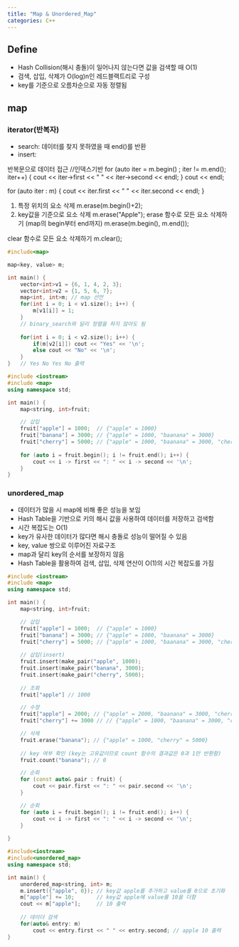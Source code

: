 ```yaml
---
title: "Map & Unordered_Map"
categories: C++
---
```


## Define
- Hash Collision(해시 충돌)이 일어나지 않는다면 값을 검색할 때 O(1)
- 검색, 삽입, 삭제가 O(log)n인 레드블랙트리로 구성
- key를 기준으로 오름차순으로 자동 정렬됨

## map


### iterator(반복자)
- search: 데이터를 찾지 못하였을 때 end()를 반환
- insert:

반복문으로 데이터 접근
//인덱스기반
for (auto iter = m.begin() ; iter !=  m.end(); iter++)
{
    cout << iter->first << " " << iter->second << endl;
}
cout << endl;

for (auto iter : m) {
    cout << iter.first << " " << iter.second << endl;
}

1. 특정 위치의 요소 삭제
m.erase(m.begin()+2);
2. key값을 기준으로 요소 삭제
m.erase("Apple");
erase 함수로 모든 요소 삭제하기 (map의 begin부터 end까지)
m.erase(m.begin(), m.end());

clear 함수로 모든 요소 삭제하기
m.clear();



```cpp
#include<map>

map<key, value> m;

int main() {
    vector<int>v1 = {6, 1, 4, 2, 3};
    vector<int>v2 = {1, 5, 6, 7};
    map<int, int>m; // map 선언
    for(int i = 0; i < v1.size(); i++) {
        m[v1[i]] = 1;
    }
    // binary_search와 달리 정렬을 하지 않아도 됨
    
    for(int i = 0; i < v2.size(); i++) {
        if(m[v2[i]]) cout << "Yes" << '\n';
        else cout << "No" << '\n';
    }
}   // Yes No Yes No 출력

#include <iostream>
#include <map>
using namespace std;

int main() {
    map<string, int>fruit;

    // 삽입
    fruit["apple"] = 1000;  // {"apple" = 1000}
    fruit["banana"] = 3000; // {"apple" = 1000, "baanana" = 3000}
    fruit["cherry"] = 5000; // {"apple" = 1000, "baanana" = 3000, "cherry" = 5000}
    
    for (auto i = fruit.begin(); i != fruit.end(); i++) {
        cout << i -> first << ": " << i -> second << '\n';
    }
}
```

### unordered_map
- 데이터가 많을 시 map에 비해 좋은 성능을 보임
- Hash Table을 기반으로 키의 해시 값을 사용하여 데이터를 저장하고 검색함
- 시간 복잡도는 O(1)
- key가 유사한 데이터가 많다면 해시 충돌로 성능이 떨어질 수 있음
- key, value 쌍으로 이루어진 자료구조
- map과 달리 key의 순서를 보장하지 않음
- Hash Table을 활용하여 검색, 삽입, 삭제 연산이 O(1)의 시간 복잡도를 가짐

```cpp
#include <iostream>
#include <map>
using namespace std;

int main() {
    map<string, int>fruit;

    // 삽입
    fruit["apple"] = 1000;  // {"apple" = 1000}
    fruit["banana"] = 3000; // {"apple" = 1000, "baanana" = 3000}
    fruit["cherry"] = 5000; // {"apple" = 1000, "baanana" = 3000, "cherry" = 5000}
    
    // 삽입(insert)
    fruit.insert(make_pair("apple", 1000);
    fruit.insert(make_pair("banana", 3000);
    fruit.insert(make_pair("cherry", 5000);
    
    // 조회
    fruit["apple"] // 1000

    // 수정
    fruit["apple"] = 2000; // {"apple" = 2000, "baanana" = 3000, "cherry" = 5000}
    fruit["cherry"] += 3000 // // {"apple" = 1000, "baanana" = 3000, "cherry" = 8000}

    // 삭제
    fruit.erase("banana"); // {"apple" = 1000, "cherry" = 5000}
    
    // key 여부 확인 (key는 고유값이므로 count 함수의 결과값은 0과 1만 반환함)
    fruit.count("banana"); // 0

    // 순회
    for (const auto& pair : fruit) {
        cout << pair.first << ": " << pair.second << '\n';
    }

    // 순회
    for (auto i = fruit.begin(); i != fruit.end(); i++) {
        cout << i -> first << ": " << i -> second << '\n';
    }
    
}


```

```cpp
#include<iostream>
#include<unordered_map>
using namespace std;

int main() {
    unordered_map<string, int> m;
    m.insert({"apple", 0}); // key값 apple를 추가하고 value를 0으로 초기화
    m["apple"] += 10;       // key값 apple에 value를 10을 더함
    cout << m["apple"];     // 10 출력
    
    // 데이더 검색
    for(auto& entry: m)
        cout << entry.first << " " << entry.second; // apple 10 출력
}
```

